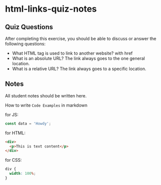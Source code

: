 # html-links-quiz-notes

## Quiz Questions

After completing this exercise, you should be able to discuss or answer the following questions:

- What HTML tag is used to link to another website?
  <a> with href
- What is an absolute URL?
  The link always goes to the one general location.
- What is a relative URL?
  The link always goes to a specific location.

## Notes

All student notes should be written here.

How to write `Code Examples` in markdown

for JS:

```javascript
const data = 'Howdy';
```

for HTML:

```html
<div>
  <p>This is text content</p>
</div>
```

for CSS:

```css
div {
  width: 100%;
}
```
